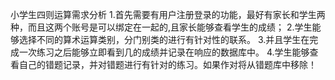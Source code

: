  小学生四则运算需求分析
       1.首先需要有用户注册登录的功能，最好有家长和学生两种，而且这两个账号是可以绑定在一起的,且家长能够查看学生的成绩；
	   2.学生能够选择不同的算术运算类别，分门别类的进行有针对性的联系。
	   3.并且学生在完成一次练习之后能够立即看到几的成绩并记录在响应的数据库中。
	   4.学生能够查看自己的错题记录，并对错题进行有针对的练习。如果作对将从错题库中移除！
 
 
 